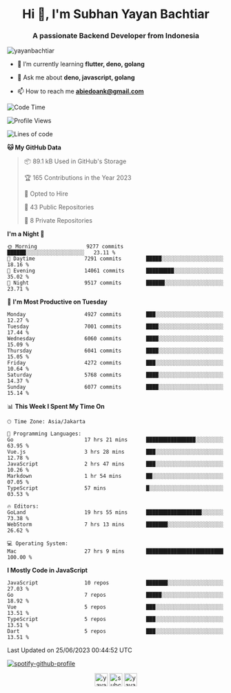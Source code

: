 <h1 align="center">Hi 👋, I'm Subhan Yayan Bachtiar</h1>
<h3 align="center">A passionate Backend Developer from Indonesia</h3>

<p align="left"> <img src="https://komarev.com/ghpvc/?username=yayanbachtiar" alt="yayanbachtiar" /> </p>

- 🌱 I’m currently learning **flutter, deno, golang**

- 💬 Ask me about **deno, javascript, golang**

- 📫 How to reach me **abiedoank@gmail.com**

<!--START_SECTION:waka-->
![Code Time](http://img.shields.io/badge/Code%20Time-5%2C529%20hrs%2056%20mins-blue)

![Profile Views](http://img.shields.io/badge/Profile%20Views-0-blue)

![Lines of code](https://img.shields.io/badge/From%20Hello%20World%20I%27ve%20Written-44.1%20million%20lines%20of%20code-blue)

**🐱 My GitHub Data** 

> 📦 89.1 kB Used in GitHub's Storage 
 > 
> 🏆 165 Contributions in the Year 2023
 > 
> 💼 Opted to Hire
 > 
> 📜 43 Public Repositories 
 > 
> 🔑 8 Private Repositories 
 > 
**I'm a Night 🦉** 

```text
🌞 Morning                9277 commits        ██████░░░░░░░░░░░░░░░░░░░   23.11 % 
🌆 Daytime                7291 commits        █████░░░░░░░░░░░░░░░░░░░░   18.16 % 
🌃 Evening                14061 commits       █████████░░░░░░░░░░░░░░░░   35.02 % 
🌙 Night                  9517 commits        ██████░░░░░░░░░░░░░░░░░░░   23.71 % 
```
📅 **I'm Most Productive on Tuesday** 

```text
Monday                   4927 commits        ███░░░░░░░░░░░░░░░░░░░░░░   12.27 % 
Tuesday                  7001 commits        ████░░░░░░░░░░░░░░░░░░░░░   17.44 % 
Wednesday                6060 commits        ████░░░░░░░░░░░░░░░░░░░░░   15.09 % 
Thursday                 6041 commits        ████░░░░░░░░░░░░░░░░░░░░░   15.05 % 
Friday                   4272 commits        ███░░░░░░░░░░░░░░░░░░░░░░   10.64 % 
Saturday                 5768 commits        ████░░░░░░░░░░░░░░░░░░░░░   14.37 % 
Sunday                   6077 commits        ████░░░░░░░░░░░░░░░░░░░░░   15.14 % 
```


📊 **This Week I Spent My Time On** 

```text
🕑︎ Time Zone: Asia/Jakarta

💬 Programming Languages: 
Go                       17 hrs 21 mins      ████████████████░░░░░░░░░   63.95 % 
Vue.js                   3 hrs 28 mins       ███░░░░░░░░░░░░░░░░░░░░░░   12.78 % 
JavaScript               2 hrs 47 mins       ███░░░░░░░░░░░░░░░░░░░░░░   10.26 % 
Markdown                 1 hr 54 mins        ██░░░░░░░░░░░░░░░░░░░░░░░   07.05 % 
TypeScript               57 mins             █░░░░░░░░░░░░░░░░░░░░░░░░   03.53 % 

🔥 Editors: 
GoLand                   19 hrs 55 mins      ██████████████████░░░░░░░   73.38 % 
WebStorm                 7 hrs 13 mins       ███████░░░░░░░░░░░░░░░░░░   26.62 % 

💻 Operating System: 
Mac                      27 hrs 9 mins       █████████████████████████   100.00 % 
```

**I Mostly Code in JavaScript** 

```text
JavaScript               10 repos            ███████░░░░░░░░░░░░░░░░░░   27.03 % 
Go                       7 repos             █████░░░░░░░░░░░░░░░░░░░░   18.92 % 
Vue                      5 repos             ███░░░░░░░░░░░░░░░░░░░░░░   13.51 % 
TypeScript               5 repos             ███░░░░░░░░░░░░░░░░░░░░░░   13.51 % 
Dart                     5 repos             ███░░░░░░░░░░░░░░░░░░░░░░   13.51 % 
```




 Last Updated on 25/06/2023 00:44:52 UTC
<!--END_SECTION:waka-->

[![spotify-github-profile](https://spotify-github-profile.vercel.app/api/view?uid=31qtu2k4v3mbxp7clcmm6imuqq6e&cover_image=true&theme=default&show_offline=false&bar_color=53b14f&bar_color_cover=true)](https://github.com/kittinan/spotify-github-profile)


<p align="center">
<a href="https://dev.to/yayanbachtiar" target="blank"><img align="center" src="https://cdn.jsdelivr.net/npm/simple-icons@3.0.1/icons/dev-dot-to.svg" alt="yayanbachtiar" height="30" width="30" /></a>
<a href="https://linkedin.com/in/subchanyayanbachtiar" target="blank"><img align="center" src="https://cdn.jsdelivr.net/npm/simple-icons@3.0.1/icons/linkedin.svg" alt="subchanyayanbachtiar" height="30" width="30" /></a>
<a href="https://codesandbox.com/yayanbachtiar" target="blank"><img align="center" src="https://cdn.jsdelivr.net/npm/simple-icons@3.0.1/icons/codesandbox.svg" alt="yayanbachtiar" height="30" width="30" /></a>
</p>
